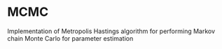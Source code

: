 # MCMC
Implementation of Metropolis Hastings algorithm for performing Markov chain Monte Carlo for parameter estimation

